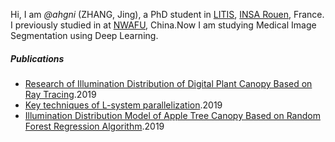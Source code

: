 

Hi, I am *@ahgni* (ZHANG, Jing), a PhD student in [LITIS](http://www.litislab.fr/), [INSA Rouen](https://www.insa-rouen.fr/), France. I previously studied in at [NWAFU](https://www.nwsuaf.edu.cn/), China.Now I am studying Medical Image Segmentation using Deep Learning.


##### Publications

- [Research of Illumination Distribution of Digital Plant Canopy Based on Ray Tracing](http://gb.oversea.cnki.net/KCMS/detail/detail.aspx?filename=NJYJ201901006&dbcode=CJFD&dbname=CJFDTEMP).2019
- [Key techniques of L-system parallelization](http://new.gb.oversea.cnki.net/KCMS/detail/detail.aspx?dbcode=CJFQ&dbname=CJFDLAST2019&filename=SJSJ201905028&v=MTgwMDJmWVpMRzRIOWpNcW85SGJJUjhlWDFMdXhZUzdEaDFUM3FUcldNMUZyQ1VSTE9mWU9kbkZDdm1WNzdJTmk=).2019
- [Illumination Distribution Model of Apple Tree Canopy Based on Random Forest Regression Algorithm](http://new.gb.oversea.cnki.net/KCMS/detail/detail.aspx?dbcode=CJFQ&dbname=CJFDLAST2019&filename=NYJX201905025&v=MTAzNTMzcVRyV00xRnJDVVJMT2ZZT2RuRkN2bVZML09LelRCZHJHNEg5ak1xbzlIWVlSOGVYMUx1eFlTN0RoMVQ=).2019


